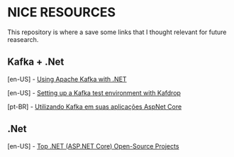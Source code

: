 # NICE RESOURCES

This repository is where a save some links that I thought relevant for future reasearch.

## Kafka + .Net

[en-US] - [Using Apache Kafka with .NET](https://www.red-gate.com/simple-talk/development/dotnet-development/using-apache-kafka-with-net/)

[en-US] - [Setting up a Kafka test environment with Kafdrop](https://www.red-gate.com/simple-talk/development/dotnet-development/setting-up-a-kafka-test-environment-with-kafdrop/)

[pt-BR] - [Utilizando Kafka em suas aplicações AspNet Core](https://dev.to/marraia/utilizando-kafka-em-suas-aplicacoes-aspnet-core-2ieo)

## .Net

[en-US] - [Top .NET (ASP.NET Core) Open-Source Projects](https://medium.com/dotnet-hub/top-dotnet-asp-net-core-open-source-projects-most-popular-aspnetcore-best-github-repos-6261569bdb06)